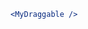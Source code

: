```jsx
<MyDraggable />
```

```jsx { "file": "src/demo/MyDraggable/etc/Hello.js", "static": true}

```

```jsx { "file": "src/demo/MyDraggable/index.js", "static": true}

```

